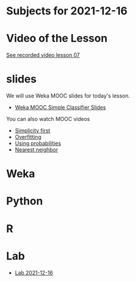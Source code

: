 # Subjects for 2021-12-16

# Video of the Lesson

[See recorded video lesson 07](https://youtu.be/3UU2hYvvRGM)

# slides

We will use Weka MOOC slides for today's lesson.

- [Weka MOOC Simple Classifier Slides](../course-content/DataMiningWithWeka-SimpleClassifiers.pdf)

You can also watch MOOC videos
- [Simplicity first](https://www.youtube.com/watch?v=uXo0ZCvtc7g)
- [Overfitting](https://www.youtube.com/watch?v=2QjFgfjjRwk)
- [Using probabilities](https://www.youtube.com/watch?v=0IRLIByhPhA)
- [Nearest neighbor](https://www.youtube.com/watch?v=zjYUYJ2b4r8)


# Weka



# Python




# R 



# Lab

- [Lab 2021-12-16](../course-content/labs/lab-05.md)




